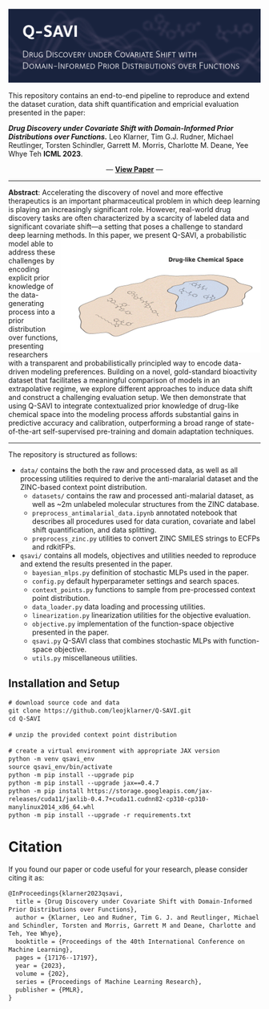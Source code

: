 
![Q-SAVI: Drug Discovery under Covariate Shift with Domain-Informed Prior Distributions over Functions](./images/readme_header.png)

This repository contains an end-to-end pipeline to reproduce and extend the dataset curation, data shift quantification and empricial evaluation presented in the paper:

**_Drug Discovery under Covariate Shift with Domain-Informed Prior Distributions over Functions._** Leo Klarner, Tim G.J. Rudner, Michael Reutlinger, Torsten Schindler, Garrett M. Morris, Charlotte M. Deane, Yee Whye Teh **ICML 2023**.

<p align="center">
  &#151; <a href="https://proceedings.mlr.press/v202/klarner23a/klarner23a.pdf"><b>View Paper</b></a> &#151;
</p>

---

**Abstract**: Accelerating the discovery of novel and more effective therapeutics is an important pharmaceutical problem in which deep learning is playing an increasingly significant role. However, real-world drug discovery tasks are often characterized by a scarcity of labeled data and significant covariate shift—a setting that poses a challenge to standard deep learning methods. 
<img align="right" src="./images/qsavi.gif" width="400px"/>
In this paper, we present Q-SAVI, a probabilistic model able to address these challenges by encoding explicit prior knowledge of the data-generating process into a prior distribution over functions, presenting researchers with a transparent and probabilistically principled way to encode data-driven modeling preferences. Building on a novel, gold-standard bioactivity dataset that facilitates a meaningful comparison of models in an extrapolative regime, we explore different approaches to induce data shift and construct a challenging evaluation setup. We then demonstrate that using Q-SAVI to integrate contextualized prior knowledge of drug-like chemical space into the modeling process affords substantial gains in predictive accuracy and calibration, outperforming a broad range of state-of-the-art self-supervised pre-training and domain adaptation techniques.

---

The repository is structured as follows:

- `data/` contains the both the raw and processed data, as well as all processing utilities required to derive the anti-maralarial dataset and the ZINC-based context point distribution.
  - `datasets/` contains the raw and processed anti-malarial dataset, as well as ~2m unlabeled molecular structures from the ZINC database.
  - `preprocess_antimalarial_data.ipynb` annotated notebook that describes all procedures used for data curation, covariate and label shift quantification, and data splitting.
  - `preprocess_zinc.py` utilities to convert ZINC SMILES strings to ECFPs and rdkitFPs.
- `qsavi/` contains all models, objectives and utilities needed to reproduce and extend the results presented in the paper.
  - `bayesian_mlps.py` definition of stochastic MLPs used in the paper.
  - `config.py` default hyperparameter settings and search spaces.
  - `context_points.py` functions to sample from pre-processed context point distribution.
  - `data_loader.py` data loading and processing utilities.
  - `linearization.py` linearization utilities for the objective evaluation.
  - `objective.py` implementation of the function-space objective presented in the paper.
  - `qsavi.py` Q-SAVI class that combines stochastic MLPs with function-space objective.
  - `utils.py` miscellaneous utilities. 


## Installation and Setup

```
# download source code and data
git clone https://github.com/leojklarner/Q-SAVI.git
cd Q-SAVI

# unzip the provided context point distribution

# create a virtual environment with appropriate JAX version
python -m venv qsavi_env
source qsavi_env/bin/activate
python -m pip install --upgrade pip
python -m pip install --upgrade jax==0.4.7
python -m pip install https://storage.googleapis.com/jax-releases/cuda11/jaxlib-0.4.7+cuda11.cudnn82-cp310-cp310-manylinux2014_x86_64.whl
python -m pip install --upgrade -r requirements.txt
```

# Citation

If you found our paper or code useful for your research, please consider citing it as:

```
@InProceedings{klarner2023qsavi,
  title = {Drug Discovery under Covariate Shift with Domain-Informed Prior Distributions over Functions},
  author = {Klarner, Leo and Rudner, Tim G. J. and Reutlinger, Michael and Schindler, Torsten and Morris, Garrett M and Deane, Charlotte and Teh, Yee Whye},
  booktitle = {Proceedings of the 40th International Conference on Machine Learning},
  pages = {17176--17197},
  year = {2023},
  volume = {202},
  series = {Proceedings of Machine Learning Research},
  publisher = {PMLR},
}
```

